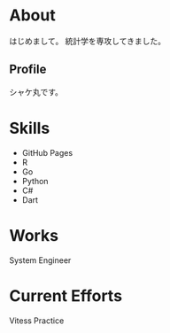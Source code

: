 # About
はじめまして。
統計学を専攻してきました。

## Profile
シャケ丸です。

# Skills
- GitHub Pages
- R
- Go
- Python
- C#
- Dart

# Works
System Engineer

# Current Efforts
Vitess Practice
